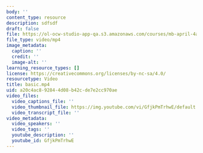 ```yaml
---
body: ''
content_type: resource
description: sdfsdf
draft: false
file: https://ol-ocw-studio-app-qa.s3.amazonaws.com/courses/mb-april-4a/basic_360p_16_9.mp4
file_type: video/mp4
image_metadata:
  caption: ''
  credit: ''
  image-alt: ''
learning_resource_types: []
license: https://creativecommons.org/licenses/by-nc-sa/4.0/
resourcetype: Video
title: basic.mp4
uid: a20c4ac8-9284-4d08-b42c-de7e2cc970ae
video_files:
  video_captions_file: ''
  video_thumbnail_file: https://img.youtube.com/vi/GfjkPmTrhwE/default.jpg
  video_transcript_file: ''
video_metadata:
  video_speakers: ''
  video_tags: ''
  youtube_description: ''
  youtube_id: GfjkPmTrhwE
---
```


